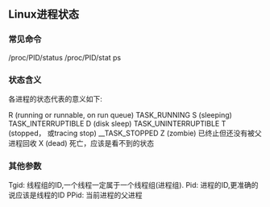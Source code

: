 
## Linux进程状态

### 常见命令
/proc/PID/status
/proc/PID/stat
ps


### 状态含义

各进程的状态代表的意义如下:

R (running or runnable, on run queue)   TASK_RUNNING
S (sleeping)  TASK_INTERRUPTIBLE
D (disk sleep)  TASK_UNINTERRUPTIBLE
T (stopped， 或tracing stop) __TASK_STOPPED
Z (zombie) 已终止但还没有被父进程回收
X (dead) 死亡，应该是看不到的状态

### 其他参数

Tgid: 线程组的ID,一个线程一定属于一个线程组(进程组).
Pid: 进程的ID,更准确的说应该是线程的ID
PPid: 当前进程的父进程
